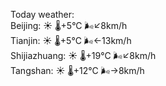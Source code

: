 Today weather:  
Beijing: ☀️   🌡️+5°C 🌬️↙8km/h  
Tianjin: ☀️   🌡️+5°C 🌬️←13km/h  
Shijiazhuang: ☀️   🌡️+19°C 🌬️↙8km/h  
Tangshan: ☀️   🌡️+12°C 🌬️→8km/h  
